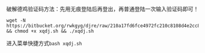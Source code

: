 
破解德鸡验证码方法：先用无痕登陆后再登出，再普通登陆一次输入验证码即可！

```
wget -N https://bitbucket.org/rwkgyg/djre/raw/210a17fd6fce4972fc210c8108d4e2cc833536f8/xqdj.sh && chmod +x xqdj.sh && ./xqdj.sh
```

进入菜单快捷方式```bash xqdj.sh```
